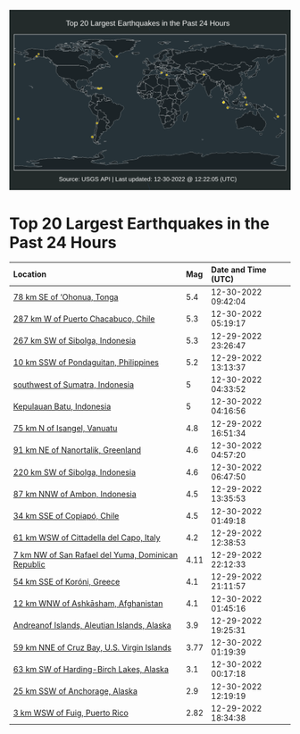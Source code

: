 ![Map](./map.png)

# Top 20 Largest Earthquakes in the Past 24 Hours

| Location | Mag | Date and Time (UTC) |
|:---|:---|:---|
| [78 km SE of ‘Ohonua, Tonga](https://earthquake.usgs.gov/earthquakes/eventpage/us7000j11e) | 5.4 | 12-30-2022 09:42:04 |
| [287 km W of Puerto Chacabuco, Chile](https://earthquake.usgs.gov/earthquakes/eventpage/us7000j10i) | 5.3 | 12-30-2022 05:19:17 |
| [267 km SW of Sibolga, Indonesia](https://earthquake.usgs.gov/earthquakes/eventpage/us7000j0y6) | 5.3 | 12-29-2022 23:26:47 |
| [10 km SSW of Pondaguitan, Philippines](https://earthquake.usgs.gov/earthquakes/eventpage/us7000j0u9) | 5.2 | 12-29-2022 13:13:37 |
| [southwest of Sumatra, Indonesia](https://earthquake.usgs.gov/earthquakes/eventpage/us7000j0zy) | 5 | 12-30-2022 04:33:52 |
| [Kepulauan Batu, Indonesia](https://earthquake.usgs.gov/earthquakes/eventpage/us7000j0zu) | 5 | 12-30-2022 04:16:56 |
| [75 km N of Isangel, Vanuatu](https://earthquake.usgs.gov/earthquakes/eventpage/us7000j0v9) | 4.8 | 12-29-2022 16:51:34 |
| [91 km NE of Nanortalik, Greenland](https://earthquake.usgs.gov/earthquakes/eventpage/us7000j103) | 4.6 | 12-30-2022 04:57:20 |
| [220 km SW of Sibolga, Indonesia](https://earthquake.usgs.gov/earthquakes/eventpage/us7000j10t) | 4.6 | 12-30-2022 06:47:50 |
| [87 km NNW of Ambon, Indonesia](https://earthquake.usgs.gov/earthquakes/eventpage/us7000j0ub) | 4.5 | 12-29-2022 13:35:53 |
| [34 km SSE of Copiapó, Chile](https://earthquake.usgs.gov/earthquakes/eventpage/us7000j0zf) | 4.5 | 12-30-2022 01:49:18 |
| [61 km WSW of Cittadella del Capo, Italy](https://earthquake.usgs.gov/earthquakes/eventpage/us7000j0tz) | 4.2 | 12-29-2022 12:38:53 |
| [7 km NW of San Rafael del Yuma, Dominican Republic](https://earthquake.usgs.gov/earthquakes/eventpage/pr2022363000) | 4.11 | 12-29-2022 22:12:33 |
| [54 km SSE of Koróni, Greece](https://earthquake.usgs.gov/earthquakes/eventpage/us7000j0x4) | 4.1 | 12-29-2022 21:11:57 |
| [12 km WNW of Ashkāsham, Afghanistan](https://earthquake.usgs.gov/earthquakes/eventpage/us7000j0ze) | 4.1 | 12-30-2022 01:45:16 |
| [Andreanof Islands, Aleutian Islands, Alaska](https://earthquake.usgs.gov/earthquakes/eventpage/ak022gonjn3o) | 3.9 | 12-29-2022 19:25:31 |
| [59 km NNE of Cruz Bay, U.S. Virgin Islands](https://earthquake.usgs.gov/earthquakes/eventpage/pr2022364000) | 3.77 | 12-30-2022 01:19:39 |
| [63 km SW of Harding-Birch Lakes, Alaska](https://earthquake.usgs.gov/earthquakes/eventpage/ak022gpzq0by) | 3.1 | 12-30-2022 00:17:18 |
| [25 km SSW of Anchorage, Alaska](https://earthquake.usgs.gov/earthquakes/eventpage/ak022gq6vn4p) | 2.9 | 12-30-2022 12:19:19 |
| [3 km WSW of Fuig, Puerto Rico](https://earthquake.usgs.gov/earthquakes/eventpage/pr71389588) | 2.82 | 12-29-2022 18:34:38 |
